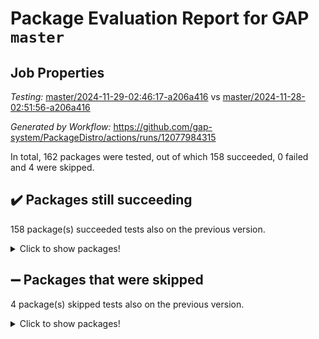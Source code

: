 # Package Evaluation Report for GAP `master`

## Job Properties

*Testing:* [master/2024-11-29-02:46:17-a206a416](https://github.com/gap-system/PackageDistro/blob/data/reports/master/2024-11-29-02:46:17-a206a416) vs [master/2024-11-28-02:51:56-a206a416](https://github.com/gap-system/PackageDistro/blob/data/reports/master/2024-11-28-02:51:56-a206a416)

*Generated by Workflow:* https://github.com/gap-system/PackageDistro/actions/runs/12077984315

In total, 162 packages were tested, out of which 158 succeeded, 0 failed and 4 were skipped.

## :heavy_check_mark: Packages still succeeding

158 package(s) succeeded tests also on the previous version.
<details><summary>Click to show packages!</summary>

- 4ti2interface 2024.11-01 [(success)](https://github.com/gap-system/PackageDistro/actions/runs/12077984315/job/33681854843)
- ace 5.6.2 [(success)](https://github.com/gap-system/PackageDistro/actions/runs/12077984315/job/33681857411)
- aclib 1.3.2 [(success)](https://github.com/gap-system/PackageDistro/actions/runs/12077984315/job/33681857879)
- agt 0.3.1 [(success)](https://github.com/gap-system/PackageDistro/actions/runs/12077984315/job/33681858322)
- alnuth 3.2.1 [(success)](https://github.com/gap-system/PackageDistro/actions/runs/12077984315/job/33681858588)
- anupq 3.3.1 [(success)](https://github.com/gap-system/PackageDistro/actions/runs/12077984315/job/33681859864)
- atlasrep 2.1.9 [(success)](https://github.com/gap-system/PackageDistro/actions/runs/12077984315/job/33681860838)
- autodoc 2023.06.19 [(success)](https://github.com/gap-system/PackageDistro/actions/runs/12077984315/job/33681860989)
- automata 1.16 [(success)](https://github.com/gap-system/PackageDistro/actions/runs/12077984315/job/33681861143)
- automgrp 1.3.2 [(success)](https://github.com/gap-system/PackageDistro/actions/runs/12077984315/job/33681861287)
- autpgrp 1.11 [(success)](https://github.com/gap-system/PackageDistro/actions/runs/12077984315/job/33681861452)
- cap 2024.11-02 [(success)](https://github.com/gap-system/PackageDistro/actions/runs/12077984315/job/33681861621)
- caratinterface 2.3.7 [(success)](https://github.com/gap-system/PackageDistro/actions/runs/12077984315/job/33681861787)
- cddinterface 2024.09.02 [(success)](https://github.com/gap-system/PackageDistro/actions/runs/12077984315/job/33681861937)
- circle 1.6.6 [(success)](https://github.com/gap-system/PackageDistro/actions/runs/12077984315/job/33681862078)
- classicpres 1.22 [(success)](https://github.com/gap-system/PackageDistro/actions/runs/12077984315/job/33681862210)
- cohomolo 1.6.11 [(success)](https://github.com/gap-system/PackageDistro/actions/runs/12077984315/job/33681862384)
- congruence 1.2.7 [(success)](https://github.com/gap-system/PackageDistro/actions/runs/12077984315/job/33681862533)
- corefreesub 0.6 [(success)](https://github.com/gap-system/PackageDistro/actions/runs/12077984315/job/33681862677)
- corelg 1.57 [(success)](https://github.com/gap-system/PackageDistro/actions/runs/12077984315/job/33681862845)
- crime 1.6 [(success)](https://github.com/gap-system/PackageDistro/actions/runs/12077984315/job/33681863014)
- crisp 1.4.6 [(success)](https://github.com/gap-system/PackageDistro/actions/runs/12077984315/job/33681863174)
- crypting 0.10.5 [(success)](https://github.com/gap-system/PackageDistro/actions/runs/12077984315/job/33681863348)
- cryst 4.1.27 [(success)](https://github.com/gap-system/PackageDistro/actions/runs/12077984315/job/33681863513)
- crystcat 1.1.10 [(success)](https://github.com/gap-system/PackageDistro/actions/runs/12077984315/job/33681863682)
- ctbllib 1.3.9 [(success)](https://github.com/gap-system/PackageDistro/actions/runs/12077984315/job/33681863813)
- cubefree 1.20 [(success)](https://github.com/gap-system/PackageDistro/actions/runs/12077984315/job/33681863952)
- curlinterface 2.4.0 [(success)](https://github.com/gap-system/PackageDistro/actions/runs/12077984315/job/33681864076)
- cvec 2.8.2 [(success)](https://github.com/gap-system/PackageDistro/actions/runs/12077984315/job/33681864207)
- datastructures 0.3.1 [(success)](https://github.com/gap-system/PackageDistro/actions/runs/12077984315/job/33681864310)
- deepthought 1.0.7 [(success)](https://github.com/gap-system/PackageDistro/actions/runs/12077984315/job/33681864416)
- design 1.8.2 [(success)](https://github.com/gap-system/PackageDistro/actions/runs/12077984315/job/33681864541)
- difsets 2.3.1 [(success)](https://github.com/gap-system/PackageDistro/actions/runs/12077984315/job/33681864708)
- digraphs 1.9.0 [(success)](https://github.com/gap-system/PackageDistro/actions/runs/12077984315/job/33681864908)
- edim 1.3.8 [(success)](https://github.com/gap-system/PackageDistro/actions/runs/12077984315/job/33681865014)
- example 4.4.0 [(success)](https://github.com/gap-system/PackageDistro/actions/runs/12077984315/job/33681865150)
- examplesforhomalg 2023.10-01 [(success)](https://github.com/gap-system/PackageDistro/actions/runs/12077984315/job/33681865250)
- factint 1.6.3 [(success)](https://github.com/gap-system/PackageDistro/actions/runs/12077984315/job/33681865365)
- ferret 1.0.14 [(success)](https://github.com/gap-system/PackageDistro/actions/runs/12077984315/job/33681865471)
- fga 1.5.0 [(success)](https://github.com/gap-system/PackageDistro/actions/runs/12077984315/job/33681865561)
- fining 1.5.6 [(success)](https://github.com/gap-system/PackageDistro/actions/runs/12077984315/job/33681865679)
- float 1.0.5 [(success)](https://github.com/gap-system/PackageDistro/actions/runs/12077984315/job/33681865792)
- format 1.4.4 [(success)](https://github.com/gap-system/PackageDistro/actions/runs/12077984315/job/33681865902)
- forms 1.2.12 [(success)](https://github.com/gap-system/PackageDistro/actions/runs/12077984315/job/33681866025)
- fplsa 1.2.6 [(success)](https://github.com/gap-system/PackageDistro/actions/runs/12077984315/job/33681866135)
- fr 2.4.13 [(success)](https://github.com/gap-system/PackageDistro/actions/runs/12077984315/job/33681866251)
- francy 2.0.3 [(success)](https://github.com/gap-system/PackageDistro/actions/runs/12077984315/job/33681866379)
- fwtree 1.3 [(success)](https://github.com/gap-system/PackageDistro/actions/runs/12077984315/job/33681866492)
- gapdoc 1.6.7 [(success)](https://github.com/gap-system/PackageDistro/actions/runs/12077984315/job/33681866610)
- gauss 2023.08-01 [(success)](https://github.com/gap-system/PackageDistro/actions/runs/12077984315/job/33681866720)
- gaussforhomalg 2024.08-01 [(success)](https://github.com/gap-system/PackageDistro/actions/runs/12077984315/job/33681866833)
- gbnp 1.1.0 [(success)](https://github.com/gap-system/PackageDistro/actions/runs/12077984315/job/33681866957)
- generalizedmorphismsforcap 2024.09-03 [(success)](https://github.com/gap-system/PackageDistro/actions/runs/12077984315/job/33681867075)
- genss 1.6.9 [(success)](https://github.com/gap-system/PackageDistro/actions/runs/12077984315/job/33681867193)
- gradedmodules 2024.01-01 [(success)](https://github.com/gap-system/PackageDistro/actions/runs/12077984315/job/33681867332)
- gradedringforhomalg 2024.07-01 [(success)](https://github.com/gap-system/PackageDistro/actions/runs/12077984315/job/33681867456)
- grape 4.9.2 [(success)](https://github.com/gap-system/PackageDistro/actions/runs/12077984315/job/33681867579)
- groupoids 1.76 [(success)](https://github.com/gap-system/PackageDistro/actions/runs/12077984315/job/33681867699)
- grpconst 2.6.5 [(success)](https://github.com/gap-system/PackageDistro/actions/runs/12077984315/job/33681867829)
- guarana 0.96.3 [(success)](https://github.com/gap-system/PackageDistro/actions/runs/12077984315/job/33681867952)
- guava 3.19 [(success)](https://github.com/gap-system/PackageDistro/actions/runs/12077984315/job/33681868065)
- hap 1.66 [(success)](https://github.com/gap-system/PackageDistro/actions/runs/12077984315/job/33681868177)
- hapcryst 0.1.15 [(success)](https://github.com/gap-system/PackageDistro/actions/runs/12077984315/job/33681868290)
- hecke 1.5.4 [(success)](https://github.com/gap-system/PackageDistro/actions/runs/12077984315/job/33681868401)
- help 4.0 [(success)](https://github.com/gap-system/PackageDistro/actions/runs/12077984315/job/33681868506)
- homalg 2024.01-01 [(success)](https://github.com/gap-system/PackageDistro/actions/runs/12077984315/job/33681868644)
- homalgtocas 2023.11-01 [(success)](https://github.com/gap-system/PackageDistro/actions/runs/12077984315/job/33681868735)
- idrel 2.48 [(success)](https://github.com/gap-system/PackageDistro/actions/runs/12077984315/job/33681868861)
- images 1.3.3 [(success)](https://github.com/gap-system/PackageDistro/actions/runs/12077984315/job/33681868961)
- intpic 0.4.0 [(success)](https://github.com/gap-system/PackageDistro/actions/runs/12077984315/job/33681869059)
- io 4.9.1 [(success)](https://github.com/gap-system/PackageDistro/actions/runs/12077984315/job/33681869178)
- io_forhomalg 2023.02-04 [(success)](https://github.com/gap-system/PackageDistro/actions/runs/12077984315/job/33681869289)
- irredsol 1.4.4 [(success)](https://github.com/gap-system/PackageDistro/actions/runs/12077984315/job/33681869414)
- json 2.2.2 [(success)](https://github.com/gap-system/PackageDistro/actions/runs/12077984315/job/33681869540)
- jupyterkernel 1.5.1 [(success)](https://github.com/gap-system/PackageDistro/actions/runs/12077984315/job/33681869656)
- jupyterviz 1.5.6 [(success)](https://github.com/gap-system/PackageDistro/actions/runs/12077984315/job/33681869780)
- kan 1.37 [(success)](https://github.com/gap-system/PackageDistro/actions/runs/12077984315/job/33681869914)
- kbmag 1.5.11 [(success)](https://github.com/gap-system/PackageDistro/actions/runs/12077984315/job/33681870032)
- laguna 3.9.7 [(success)](https://github.com/gap-system/PackageDistro/actions/runs/12077984315/job/33681870162)
- liealgdb 2.2.1 [(success)](https://github.com/gap-system/PackageDistro/actions/runs/12077984315/job/33681870284)
- liepring 2.9.1 [(success)](https://github.com/gap-system/PackageDistro/actions/runs/12077984315/job/33681870408)
- liering 2.4.2 [(success)](https://github.com/gap-system/PackageDistro/actions/runs/12077984315/job/33681870534)
- linearalgebraforcap 2024.10-01 [(success)](https://github.com/gap-system/PackageDistro/actions/runs/12077984315/job/33681870652)
- lins 0.9 [(success)](https://github.com/gap-system/PackageDistro/actions/runs/12077984315/job/33681870803)
- localizeringforhomalg 2023.10-01 [(success)](https://github.com/gap-system/PackageDistro/actions/runs/12077984315/job/33681870920)
- loops 3.4.4 [(success)](https://github.com/gap-system/PackageDistro/actions/runs/12077984315/job/33681871034)
- lpres 1.1.1 [(success)](https://github.com/gap-system/PackageDistro/actions/runs/12077984315/job/33681871163)
- majoranaalgebras 1.5.2 [(success)](https://github.com/gap-system/PackageDistro/actions/runs/12077984315/job/33681871258)
- mapclass 1.4.6 [(success)](https://github.com/gap-system/PackageDistro/actions/runs/12077984315/job/33681871355)
- matgrp 0.71 [(success)](https://github.com/gap-system/PackageDistro/actions/runs/12077984315/job/33681871485)
- matricesforhomalg 2024.11-02 [(success)](https://github.com/gap-system/PackageDistro/actions/runs/12077984315/job/33681871619)
- modisom 3.0.0 [(success)](https://github.com/gap-system/PackageDistro/actions/runs/12077984315/job/33681871746)
- modulepresentationsforcap 2024.09-02 [(success)](https://github.com/gap-system/PackageDistro/actions/runs/12077984315/job/33681871906)
- modules 2024.01-01 [(success)](https://github.com/gap-system/PackageDistro/actions/runs/12077984315/job/33681872032)
- monoidalcategories 2024.09-05 [(success)](https://github.com/gap-system/PackageDistro/actions/runs/12077984315/job/33681872165)
- nconvex 2022.09-01 [(success)](https://github.com/gap-system/PackageDistro/actions/runs/12077984315/job/33681872329)
- nilmat 1.4.2 [(success)](https://github.com/gap-system/PackageDistro/actions/runs/12077984315/job/33681872476)
- nock 1.5 [(success)](https://github.com/gap-system/PackageDistro/actions/runs/12077984315/job/33681872618)
- normalizinterface 1.3.7 [(success)](https://github.com/gap-system/PackageDistro/actions/runs/12077984315/job/33681872757)
- nq 2.5.11 [(success)](https://github.com/gap-system/PackageDistro/actions/runs/12077984315/job/33681872906)
- numericalsgps 1.4.0 [(success)](https://github.com/gap-system/PackageDistro/actions/runs/12077984315/job/33681873065)
- openmath 11.5.3 [(success)](https://github.com/gap-system/PackageDistro/actions/runs/12077984315/job/33681873218)
- orb 4.9.1 [(success)](https://github.com/gap-system/PackageDistro/actions/runs/12077984315/job/33681873363)
- packagemanager 1.6 [(success)](https://github.com/gap-system/PackageDistro/actions/runs/12077984315/job/33681873527)
- patternclass 2.4.5 [(success)](https://github.com/gap-system/PackageDistro/actions/runs/12077984315/job/33681873659)
- permut 2.0.5 [(success)](https://github.com/gap-system/PackageDistro/actions/runs/12077984315/job/33681873797)
- polenta 1.3.10 [(success)](https://github.com/gap-system/PackageDistro/actions/runs/12077984315/job/33681873924)
- polymaking 0.8.7 [(success)](https://github.com/gap-system/PackageDistro/actions/runs/12077984315/job/33681874055)
- primgrp 3.4.4 [(success)](https://github.com/gap-system/PackageDistro/actions/runs/12077984315/job/33681874188)
- profiling 2.6.0 [(success)](https://github.com/gap-system/PackageDistro/actions/runs/12077984315/job/33681874349)
- qdistrnd 0.9.4 [(success)](https://github.com/gap-system/PackageDistro/actions/runs/12077984315/job/33681874492)
- qpa 1.35 [(success)](https://github.com/gap-system/PackageDistro/actions/runs/12077984315/job/33681874623)
- quagroup 1.8.4 [(success)](https://github.com/gap-system/PackageDistro/actions/runs/12077984315/job/33681874786)
- radiroot 2.9 [(success)](https://github.com/gap-system/PackageDistro/actions/runs/12077984315/job/33681874923)
- rcwa 4.7.1 [(success)](https://github.com/gap-system/PackageDistro/actions/runs/12077984315/job/33681875104)
- rds 1.8 [(success)](https://github.com/gap-system/PackageDistro/actions/runs/12077984315/job/33681875254)
- recog 1.4.3 [(success)](https://github.com/gap-system/PackageDistro/actions/runs/12077984315/job/33681875414)
- repndecomp 1.3.0 [(success)](https://github.com/gap-system/PackageDistro/actions/runs/12077984315/job/33681875607)
- repsn 3.1.2 [(success)](https://github.com/gap-system/PackageDistro/actions/runs/12077984315/job/33681875742)
- resclasses 4.7.3 [(success)](https://github.com/gap-system/PackageDistro/actions/runs/12077984315/job/33681875879)
- ringsforhomalg 2024.11-02 [(success)](https://github.com/gap-system/PackageDistro/actions/runs/12077984315/job/33681876005)
- sco 2023.08-01 [(success)](https://github.com/gap-system/PackageDistro/actions/runs/12077984315/job/33681876157)
- scscp 2.4.3 [(success)](https://github.com/gap-system/PackageDistro/actions/runs/12077984315/job/33681876294)
- semigroups 5.4.0 [(success)](https://github.com/gap-system/PackageDistro/actions/runs/12077984315/job/33681876427)
- sglppow 2.4 [(success)](https://github.com/gap-system/PackageDistro/actions/runs/12077984315/job/33681876562)
- sgpviz 0.999.6 [(success)](https://github.com/gap-system/PackageDistro/actions/runs/12077984315/job/33681876716)
- simpcomp 2.1.14 [(success)](https://github.com/gap-system/PackageDistro/actions/runs/12077984315/job/33681876864)
- singular 2024.06.03 [(success)](https://github.com/gap-system/PackageDistro/actions/runs/12077984315/job/33681877048)
- sl2reps 1.1 [(success)](https://github.com/gap-system/PackageDistro/actions/runs/12077984315/job/33681877157)
- sla 1.6.2 [(success)](https://github.com/gap-system/PackageDistro/actions/runs/12077984315/job/33681877329)
- smallantimagmas 0.2.12 [(success)](https://github.com/gap-system/PackageDistro/actions/runs/12077984315/job/33681877478)
- smallgrp 1.5.4 [(success)](https://github.com/gap-system/PackageDistro/actions/runs/12077984315/job/33681877615)
- smallsemi 0.7.1 [(success)](https://github.com/gap-system/PackageDistro/actions/runs/12077984315/job/33681877762)
- sonata 2.9.6 [(success)](https://github.com/gap-system/PackageDistro/actions/runs/12077984315/job/33681877926)
- sophus 1.27 [(success)](https://github.com/gap-system/PackageDistro/actions/runs/12077984315/job/33681878075)
- sotgrps 1.3 [(success)](https://github.com/gap-system/PackageDistro/actions/runs/12077984315/job/33681878214)
- spinsym 1.5.2 [(success)](https://github.com/gap-system/PackageDistro/actions/runs/12077984315/job/33681878358)
- standardff 1.0 [(success)](https://github.com/gap-system/PackageDistro/actions/runs/12077984315/job/33681878771)
- symbcompcc 1.3.2 [(success)](https://github.com/gap-system/PackageDistro/actions/runs/12077984315/job/33681878913)
- thelma 1.3 [(success)](https://github.com/gap-system/PackageDistro/actions/runs/12077984315/job/33681879043)
- tomlib 1.2.11 [(success)](https://github.com/gap-system/PackageDistro/actions/runs/12077984315/job/33681879198)
- toolsforhomalg 2024.09-01 [(success)](https://github.com/gap-system/PackageDistro/actions/runs/12077984315/job/33681879336)
- toric 1.9.6 [(success)](https://github.com/gap-system/PackageDistro/actions/runs/12077984315/job/33681879482)
- toricvarieties 2022.07.13 [(success)](https://github.com/gap-system/PackageDistro/actions/runs/12077984315/job/33681879590)
- transgrp 3.6.5 [(success)](https://github.com/gap-system/PackageDistro/actions/runs/12077984315/job/33681879739)
- typeset 1.2.2 [(success)](https://github.com/gap-system/PackageDistro/actions/runs/12077984315/job/33681879908)
- ugaly 4.1.3 [(success)](https://github.com/gap-system/PackageDistro/actions/runs/12077984315/job/33681880044)
- unipot 1.6 [(success)](https://github.com/gap-system/PackageDistro/actions/runs/12077984315/job/33681880179)
- unitlib 4.2.0 [(success)](https://github.com/gap-system/PackageDistro/actions/runs/12077984315/job/33681880305)
- utils 0.85 [(success)](https://github.com/gap-system/PackageDistro/actions/runs/12077984315/job/33681880436)
- uuid 0.7 [(success)](https://github.com/gap-system/PackageDistro/actions/runs/12077984315/job/33681880559)
- walrus 0.9991 [(success)](https://github.com/gap-system/PackageDistro/actions/runs/12077984315/job/33681880692)
- wedderga 4.10.5 [(success)](https://github.com/gap-system/PackageDistro/actions/runs/12077984315/job/33681880815)
- wpe 0.8 [(success)](https://github.com/gap-system/PackageDistro/actions/runs/12077984315/job/33681880970)
- xmod 2.92 [(success)](https://github.com/gap-system/PackageDistro/actions/runs/12077984315/job/33681881140)
- xmodalg 1.23 [(success)](https://github.com/gap-system/PackageDistro/actions/runs/12077984315/job/33681881265)
- yangbaxter 0.10.6 [(success)](https://github.com/gap-system/PackageDistro/actions/runs/12077984315/job/33681881466)
- zeromqinterface 0.16 [(success)](https://github.com/gap-system/PackageDistro/actions/runs/12077984315/job/33681881597)
</details>

## :heavy_minus_sign: Packages that were skipped

4 package(s) skipped tests also on the previous version.
<details><summary>Click to show packages!</summary>

- browse 1.8.21 [(skipped)](https://github.com/gap-system/PackageDistro/actions/runs/12077984315/job/33681678035)
- itc 1.5.1 [(skipped)](https://github.com/gap-system/PackageDistro/actions/runs/12077984315/job/33681678035)
- polycyclic 2.16 [(skipped)](https://github.com/gap-system/PackageDistro/actions/runs/12077984315/job/33681678035)
- xgap 4.32 [(skipped)](https://github.com/gap-system/PackageDistro/actions/runs/12077984315/job/33681678035)
</details>

